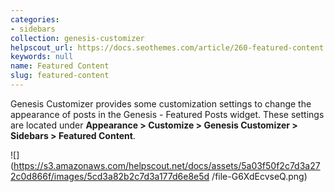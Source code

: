 ```yaml
---
categories:
- sidebars
collection: genesis-customizer
helpscout_url: https://docs.seothemes.com/article/260-featured-content
keywords: null
name: Featured Content
slug: featured-content
---
```

Genesis Customizer provides some customization settings to change the
appearance of posts in the Genesis - Featured Posts widget. These settings are
located under **Appearance > Customize > Genesis Customizer > Sidebars >
Featured Content**.

![](https://s3.amazonaws.com/helpscout.net/docs/assets/5a03f50f2c7d3a272c0d866f/images/5cd3a82b2c7d3a177d6e8e5d
/file-G6XdEcvseQ.png)

